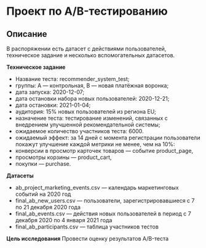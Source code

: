 # Проект по A/B-тестированию

## Описание
В распоряжении есть датасет с действиями пользователей, техническое задание и несколько вспомогательных датасетов.

**Техническое задание**

- Название теста: recommender_system_test;
- группы: А — контрольная, B — новая платёжная воронка;
- дата запуска: 2020-12-07;
- дата остановки набора новых пользователей: 2020-12-21;
- дата остановки: 2021-01-04;
- аудитория: 15% новых пользователей из региона EU;
- назначение теста: тестирование изменений, связанных с внедрением улучшенной рекомендательной системы;
- ожидаемое количество участников теста: 6000.
- ожидаемый эффект: за 14 дней с момента регистрации пользователи покажут улучшение каждой метрики не менее, чем на 10%:
- конверсии в просмотр карточек товаров — событие product_page,
- просмотры корзины — product_cart,
- покупки — purchase.

**Датасеты**
- ab_project_marketing_events.csv — календарь маркетинговых событий на 2020 год
- final_ab_new_users.csv — пользователи, зарегистрировавшиеся с 7 по 21 декабря 2020 года
- final_ab_events.csv — действия новых пользователей в период с 7 декабря 2020 по 4 января 2021 года
- final_ab_participants.csv — таблица участников тестов

**Цель исследования**
Провести оценку результатов A/B-теста
